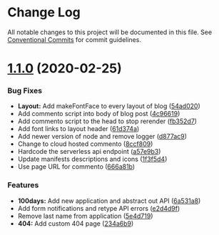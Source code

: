 # Change Log

All notable changes to this project will be documented in this file.
See [Conventional Commits](https://conventionalcommits.org) for commit guidelines.

# [1.1.0](https://gitlab.com/imaginedelements/heather-turano-coaching/live-life-mindful/compare/@live-life-mindful/blog@0.5.0...@live-life-mindful/blog@1.1.0) (2020-02-25)


### Bug Fixes

* **Layout:** Add makeFontFace to every layout of blog ([54ad020](https://gitlab.com/imaginedelements/heather-turano-coaching/live-life-mindful/commit/54ad0201838b635cd6b9750e434f0df8e7d91a82))
* Add commento script into body of blog post ([4c96619](https://gitlab.com/imaginedelements/heather-turano-coaching/live-life-mindful/commit/4c96619bff1201e1f268f513f7520e500be42000))
* Add commento script to the head to stop rerender ([fb352d7](https://gitlab.com/imaginedelements/heather-turano-coaching/live-life-mindful/commit/fb352d776160c818ace0f33b767d9cdb4b422dc6))
* Add font links to layout header ([61d374a](https://gitlab.com/imaginedelements/heather-turano-coaching/live-life-mindful/commit/61d374a7005c99cd6f31c2efeda94fbc513ba0dd))
* Add newer version of node and remove logger ([d877ac9](https://gitlab.com/imaginedelements/heather-turano-coaching/live-life-mindful/commit/d877ac9d573eb8c8c4615b3048c42520659ad39c))
* Change to cloud hosted commento ([8ccf809](https://gitlab.com/imaginedelements/heather-turano-coaching/live-life-mindful/commit/8ccf809991bb5e23dab045c7018f15a587d2b711))
* Hardcode the serverless api endpoint ([a57e9b3](https://gitlab.com/imaginedelements/heather-turano-coaching/live-life-mindful/commit/a57e9b349ab25a0402a3625b634a2e3dd64b8252))
* Update manifests descriptions and icons ([1f3f5d4](https://gitlab.com/imaginedelements/heather-turano-coaching/live-life-mindful/commit/1f3f5d487516801ea94d43398ee7cf6b1e201f02))
* Use page URL for commento ([666a81b](https://gitlab.com/imaginedelements/heather-turano-coaching/live-life-mindful/commit/666a81bf94f72ebf881ff1b9df9bbb51e91b838f))


### Features

* **100days:** Add new application and abstract out API ([6a531a8](https://gitlab.com/imaginedelements/heather-turano-coaching/live-life-mindful/commit/6a531a88819b92ee04d342889572c30ca1030116))
* Add form notifications and retype API errors ([e2d4d9f](https://gitlab.com/imaginedelements/heather-turano-coaching/live-life-mindful/commit/e2d4d9f85010703bf48e6ef986f0b7b97150769d))
* Remove last name from application ([5e4d719](https://gitlab.com/imaginedelements/heather-turano-coaching/live-life-mindful/commit/5e4d719f5d7dc1eeb2fa006070bf52e3107917b2))
* **404:** Add custom 404 page ([234a6b9](https://gitlab.com/imaginedelements/heather-turano-coaching/live-life-mindful/commit/234a6b9124b4b6676d56cf3f107002a759dcb63a))
